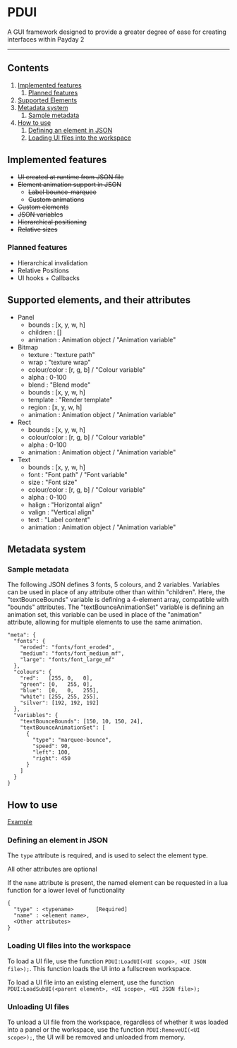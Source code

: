 # PDUI

A GUI framework designed to provide a greater degree of ease for creating interfaces within Payday 2

---

## Contents

1. [Implemented features](#implemented-features)
    1. [Planned features](#planned-features)
2. [Supported Elements](#supported-elements-and-their-attributes)
3. [Metadata system](#metadata-system)
    1. [Sample metadata](#sample-metadata)
4. [How to use](#how-to-use)
    1. [Defining an element in JSON](#defining-an-element-in-json)
    2. [Loading UI files into the workspace](#loading-ui-files-into-the-workspace)


## Implemented features
- ~~UI created at runtime from JSON file~~
- ~~Element animation support in JSON~~
    - ~~Label bounce-marquee~~
    - ~~Custom animations~~
- ~~Custom elements~~
- ~~JSON variables~~
- ~~Hierarchical positioning~~
- ~~Relative sizes~~

### Planned features
- Hierarchical invalidation
- Relative Positions
- UI hooks + Callbacks

## Supported elements, and their attributes
- Panel
    - bounds : [x, y, w, h]
    - children : []
    - animation : Animation object / "Animation variable"
- Bitmap
    - texture : "texture path"
    - wrap : "texture wrap"
    - colour/color : [r, g, b] / "Colour variable"
    - alpha : 0-100
    - blend : "Blend mode"
    - bounds : [x, y, w, h]
    - template : "Render template"
    - region : [x, y, w, h]
    - animation : Animation object / "Animation variable"
- Rect
    - bounds : [x, y, w, h]
    - colour/color : [r, g, b] / "Colour variable"
    - alpha : 0-100
    - animation : Animation object / "Animation variable"
- Text
    - bounds : [x, y, w, h]
    - font : "Font path" / "Font variable"
    - size : "Font size"
    - colour/color : [r, g, b] / "Colour variable"
    - alpha : 0-100
    - halign : "Horizontal align"
    - valign : "Vertical align"
    - text : "Label content"
    - animation : Animation object / "Animation variable"

## Metadata system

### Sample metadata

The following JSON defines 3 fonts, 5 colours, and 2 variables.
Variables can be used in place of any attribute other than within "children".
Here, the "textBounceBounds" variable is defining a 4-element array, compatible with "bounds" attributes.
The "textBounceAnimationSet" variable is defining an animation set, this variable can be used in place of the "animation"
attribute, allowing for multiple elements to use the same animation.

```
"meta": {
  "fonts": {
    "eroded": "fonts/font_eroded",
    "medium": "fonts/font_medium_mf",
    "large": "fonts/font_large_mf"
  },
  "colours": {
    "red":   [255, 0,   0],
    "green": [0,   255, 0],
    "blue":  [0,   0,   255],
    "white": [255, 255, 255],
    "silver": [192, 192, 192]
  },
  "variables": {
    "textBounceBounds": [150, 10, 150, 24],
    "textBounceAnimationSet": [
      {
        "type": "marquee-bounce",
        "speed": 90,
        "left": 100,
        "right": 450
      }
    ]
  }
}
```

## How to use

[Example](example/)

### Defining an element in JSON

The `type` attribute is required, and is used to select the element type.

All other attributes are optional

If the `name` attribute is present, the named element can be requested in a lua function for a lower level of functionality

```
{
  "type" : <typename>       [Required]
  "name" : <element name>,
  <Other attributes>
}
```

### Loading UI files into the workspace

To load a UI file, use the function `PDUI:LoadUI(<UI scope>, <UI JSON file>);`. This function loads the UI into a fullscreen workspace.

To load a UI file into an existing element, use the function `PDUI:LoadSubUI(<parent element>, <UI scope>, <UI JSON file>);`

### Unloading UI files

To unload a UI file from the workspace, regardless of whether it was loaded into a panel or the workspace, use the function `PDUI:RemoveUI(<UI scope>);`,
the UI will be removed and unloaded from memory.